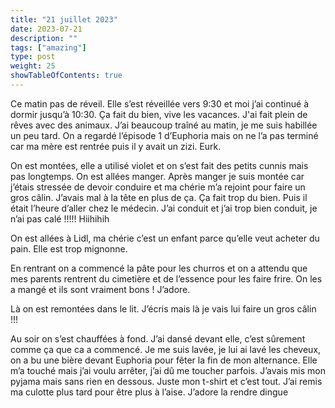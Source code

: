```yaml
---
title: "21 juillet 2023"
date: 2023-07-21
description: ""
tags: ["amazing"]
type: post
weight: 25
showTableOfContents: true
---
```


Ce matin pas de réveil. Elle s’est réveillée vers 9:30 et moi j’ai continué à dormir jusqu’à 10:30. Ça fait du bien, vive les vacances. J'ai fait plein de rêves avec des animaux. J’ai beaucoup traîné au matin, je me suis habillée un peu tard. On a regardé l’épisode 1 d’Euphoria mais on ne l’a pas terminé car ma mère est rentrée puis il y avait un zizi. Eurk.

On est montées, elle a utilisé violet et on s’est fait des petits cunnis mais pas longtemps. On est allées manger. Après manger je suis montée car j’étais stressée de devoir conduire et ma chérie m’a rejoint pour faire un gros câlin. J’avais mal à la tête en plus de ça. Ça fait trop du bien. Puis il était l’heure d’aller chez le médecin. J’ai conduit et j’ai trop bien conduit, je n’ai pas calé !!!!! Hiihihih

On est allées à Lidl, ma chérie c’est un enfant parce qu’elle veut acheter du pain. Elle est trop mignonne.

En rentrant on a commencé la pâte pour les churros et on a attendu que mes parents rentrent du cimetière et de l’essence pour les faire frire. On les a mangé et ils sont vraiment bons ! J’adore.

Là on est remontées dans le lit. J’écris mais là je vais lui faire un gros câlin !!!

Au soir on s’est chauffées à fond. J’ai dansé devant elle, c’est sûrement comme ça que ca a commencé. Je me suis lavée, je lui ai lavé les cheveux, on a bu une bière devant Euphoria pour fêter la fin de mon alternance. Elle m’a touché mais j’ai voulu arrêter, j’ai dû me toucher parfois. J’avais mis mon pyjama mais sans rien en dessous. Juste mon t-shirt et c’est tout. J’ai remis ma culotte plus tard pour être plus à l’aise. J’adore la rendre dingue